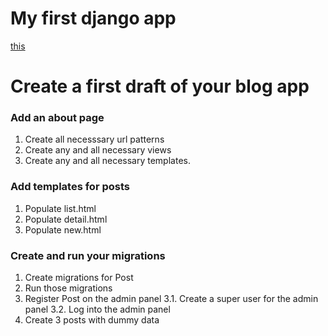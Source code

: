 # My first django app 

[this](https://young-badlands-67580.herokuapp.com/)


# Create a first draft of your blog app

### Add an about page
1. Create all necesssary url patterns
2. Create any and all necessary views
3. Create any and all necessary templates.


### Add templates for posts
1. Populate list.html
2. Populate detail.html
3. Populate new.html

### Create and run your migrations
1. Create migrations for Post
2. Run those migrations
3. Register Post on the admin panel
3.1. Create a super user for the admin panel
3.2. Log into the admin panel
4. Create 3 posts with dummy data
